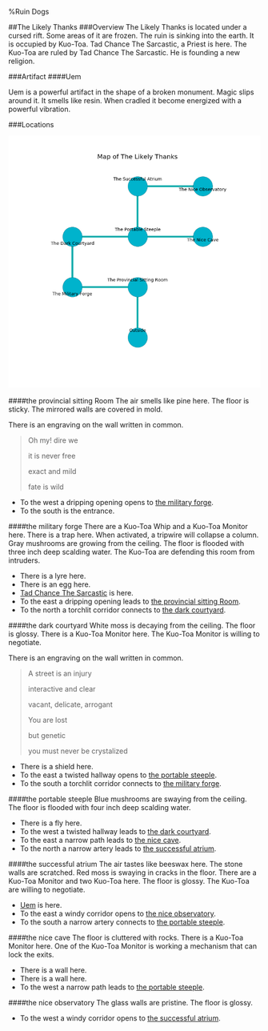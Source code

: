 %Ruin Dogs

##The Likely Thanks
###Overview
The Likely Thanks is located under a cursed rift. Some areas of it are frozen. The ruin is sinking into the earth. It is occupied by Kuo-Toa. <a name="Tad-Chance-The-Sarcastic"></a>Tad Chance The Sarcastic, a Priest is here. The Kuo-Toa are ruled by Tad Chance The Sarcastic. He  is founding a new religion. 



###Artifact
####<a name="Uem"></a>Uem


Uem is a powerful artifact in the shape of a broken monument. Magic slips around it. It smells like resin. When cradled it become energized with a powerful vibration. 





###Locations


![](../v2/images/The-Likely-Thanks.png)

####<a name="the-provincial-sitting-Room"></a>the provincial sitting Room
The air smells like pine here. The floor is sticky. The mirrored walls are covered in mold. 

There is an engraving on the wall written in common. 

> Oh my! dire we
>
> it is never free
>
> exact and mild
>
> fate is wild
>


* To the west a dripping opening opens to [the military forge](#the-military-forge).
* To the south is the entrance.


####<a name="the-military-forge"></a>the military forge
There are a Kuo-Toa Whip and a Kuo-Toa Monitor here. There is a trap here. When activated, a tripwire will collapse a column. Gray mushrooms are growing from the ceiling. The floor is flooded with three inch deep scalding water. The Kuo-Toa are defending this room from intruders. 



* There is a lyre here.
* There is an egg here.
* [Tad Chance The Sarcastic](#Tad-Chance-The-Sarcastic) is here.
* To the east a dripping opening leads to [the provincial sitting Room](#the-provincial-sitting-Room).
* To the north a torchlit corridor connects to [the dark courtyard](#the-dark-courtyard).


####<a name="the-dark-courtyard"></a>the dark courtyard
White moss is decaying from the ceiling. The floor is glossy. There is a Kuo-Toa Monitor here. The Kuo-Toa Monitor is willing to negotiate. 

There is an engraving on the wall written in common. 

> A street is an injury
>
> interactive and clear
>
> vacant, delicate, arrogant
>
> You are lost
>
> but genetic
>
> you must never be crystalized
>


* There is a shield here.
* To the east a twisted hallway opens to [the portable steeple](#the-portable-steeple).
* To the south a torchlit corridor connects to [the military forge](#the-military-forge).


####<a name="the-portable-steeple"></a>the portable steeple
Blue mushrooms are swaying from the ceiling. The floor is flooded with four inch deep scalding water. 



* There is a fly here.
* To the west a twisted hallway leads to [the dark courtyard](#the-dark-courtyard).
* To the east a narrow path leads to [the nice cave](#the-nice-cave).
* To the north a narrow artery leads to [the successful atrium](#the-successful-atrium).


####<a name="the-successful-atrium"></a>the successful atrium
The air tastes like beeswax here. The stone walls are scratched. Red moss is swaying in cracks in the floor. There are a Kuo-Toa Monitor and two Kuo-Toa here. The floor is glossy. The Kuo-Toa are willing to negotiate. 



* [Uem](#Uem) is here.
* To the east a windy corridor opens to [the nice observatory](#the-nice-observatory).
* To the south a narrow artery connects to [the portable steeple](#the-portable-steeple).


####<a name="the-nice-cave"></a>the nice cave
The floor is cluttered with rocks. There is a Kuo-Toa Monitor here. One of the Kuo-Toa Monitor is working a mechanism that can lock the exits. 



* There is a wall here.
* There is a wall here.
* To the west a narrow path leads to [the portable steeple](#the-portable-steeple).


####<a name="the-nice-observatory"></a>the nice observatory
The glass walls are pristine. The floor is glossy. 



* To the west a windy corridor opens to [the successful atrium](#the-successful-atrium).


